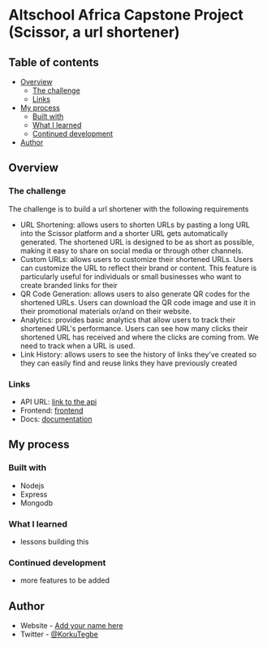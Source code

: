 # Altschool Africa Capstone Project (Scissor, a url shortener)

## Table of contents

- [Overview](#overview)
  - [The challenge](#the-challenge)
  - [Links](#links)
- [My process](#my-process)
  - [Built with](#built-with)
  - [What I learned](#what-i-learned)
  - [Continued development](#continued-development)
- [Author](#author)

## Overview

### The challenge

The challenge is to build a url shortener with the following requirements

- URL Shortening:
  allows users to shorten URLs by pasting a long URL into the Scissor platform and a shorter URL gets automatically generated. The shortened URL is designed to be as short as possible, making it easy to share on social media or through other channels.
- Custom URLs:
  allows users to customize their shortened URLs. Users can customize the URL to reflect their brand or content. This feature is particularly useful for individuals or small businesses who want to create branded links for their
- QR Code Generation:
  allows users to also generate QR codes for the shortened URLs. Users can download the QR code image and use it in their promotional materials or/and on their website.
- Analytics:
  provides basic analytics that allow users to track their shortened URL's performance. Users can see how many clicks their shortened URL has received and where the clicks are coming from. We need to track when a URL is used.
- Link History:
  allows users to see the history of links they’ve created so they can easily find and reuse links they have previously created

### Links

- API URL: [link to the api](https://)
- Frontend: [frontend](https://)
- Docs: [documentation](https://)

## My process

### Built with

- Nodejs
- Express
- Mongodb

### What I learned

- lessons building this

### Continued development

- more features to be added

## Author

- Website - [Add your name here](https://www.your-site.com)
- Twitter - [@KorkuTegbe](https://www.twitter.com/KorkuTegbe)
